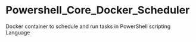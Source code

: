 # Powershell_Core_Docker_Scheduler
Docker container to schedule and run tasks in PowerShell scripting Language
